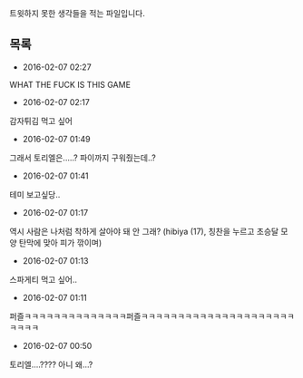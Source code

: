 트윗하지 못한 생각들을 적는 파일입니다.

목록
----

* 2016-02-07 02:27

 WHAT THE FUCK IS THIS GAME

* 2016-02-07 02:17

 감자튀김 먹고 싶어

* 2016-02-07 01:49

 그래서 토리엘은.....? 파이까지 구워줬는데..?

* 2016-02-07 01:41

 테미 보고싶당..

* 2016-02-07 01:17

 역시 사람은 나처럼 착하게 살아야 돼 안 그래? (hibiya (17), 칭찬을 누르고 초승달 모양 탄막에 맞아 피가 깎이며)

* 2016-02-07 01:13

 스파게티 먹고 싶어..

* 2016-02-07 01:11

 퍼즐ㅋㅋㅋㅋㅋㅋㅋㅋㅋㅋㅋㅋㅋㅋ퍼즐ㅋㅋㅋㅋㅋㅋㅋㅋㅋㅋㅋㅋㅋㅋㅋㅋㅋㅋㅋㅋㅋㅋㅋㅋㅋ

* 2016-02-07 00:50

 토리엘....???? 아니 왜...?